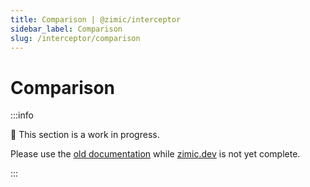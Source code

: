 ```yaml
---
title: Comparison | @zimic/interceptor
sidebar_label: Comparison
slug: /interceptor/comparison
---
```


# Comparison

:::info

🚧 This section is a work in progress.

Please use the [old documentation](https://github.com/zimicjs/zimic/wiki) while [zimic.dev](/) is not yet complete.

:::
